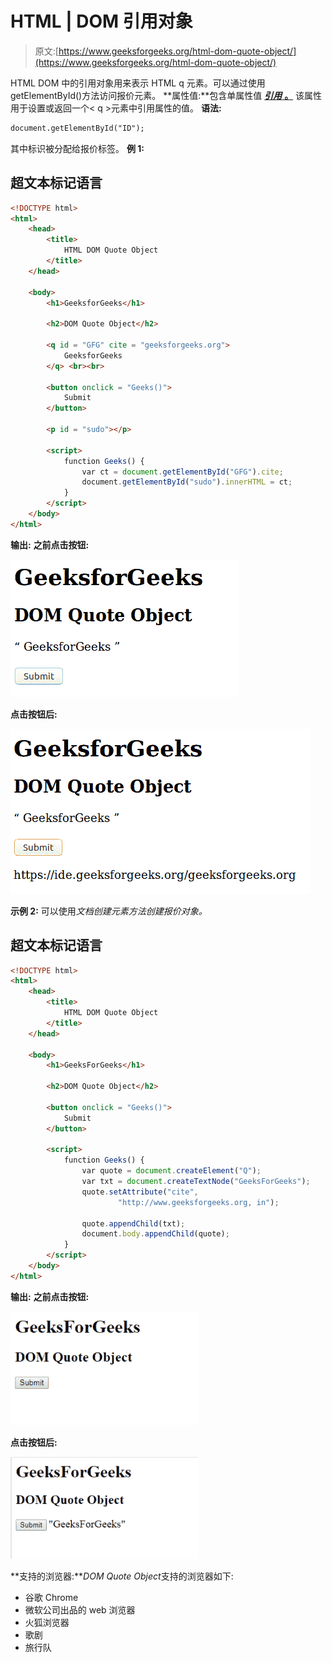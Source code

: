# HTML | DOM 引用对象

> 原文:[https://www.geeksforgeeks.org/html-dom-quote-object/](https://www.geeksforgeeks.org/html-dom-quote-object/)

HTML DOM 中的引用对象用来表示 HTML q 元素。可以通过使用 getElementById()方法访问报价元素。
**属性值:**包含单属性值 [***引用*** **。**](https://www.geeksforgeeks.org/html-dom-quote-cite-property/?ref=rp) 该属性用于设置或返回一个< q >元素中引用属性的值。
**语法:**

```html
document.getElementById("ID");
```

其中标识被分配给报价标签。
**例 1:**

## 超文本标记语言

```html
<!DOCTYPE html>
<html>
    <head>
        <title>
            HTML DOM Quote Object
        </title>
    </head>

    <body>
        <h1>GeeksforGeeks</h1>

        <h2>DOM Quote Object</h2>

        <q id = "GFG" cite = "geeksforgeeks.org">
            GeeksforGeeks
        </q> <br><br>

        <button onclick = "Geeks()">
            Submit
        </button>

        <p id = "sudo"></p>

        <script>
            function Geeks() {
                var ct = document.getElementById("GFG").cite;
                document.getElementById("sudo").innerHTML = ct;
            }
        </script>
    </body>
</html>                             
```

**输出:**
**之前点击按钮:**

![](img/3e7391cc4d725e6e864578eac1b21254.png)

**点击按钮后:**

![](img/2adf4be27b389a023bc3c1de167a69dc.png)

**示例 2:** 可以使用*文档创建元素方法创建报价对象。*

## 超文本标记语言

```html
<!DOCTYPE html>
<html>
    <head>
        <title>
            HTML DOM Quote Object
        </title>
    </head>

    <body>
        <h1>GeeksForGeeks</h1>

        <h2>DOM Quote Object</h2>

        <button onclick = "Geeks()">
            Submit
        </button>

        <script>
            function Geeks() {
                var quote = document.createElement("Q");
                var txt = document.createTextNode("GeeksForGeeks");
                quote.setAttribute("cite",
                        "http://www.geeksforgeeks.org, in");

                quote.appendChild(txt);
                document.body.appendChild(quote);
            }
        </script>
    </body>
</html>                                   
```

**输出:**
**之前点击按钮:**

![](img/71643a13e43944a8eca503e8dfd7a24e.png)

**点击按钮后:**

![](img/1c23c960b18590bcdec4a11b3cb580a0.png)

**支持的浏览器:***DOM Quote Object*支持的浏览器如下:

*   谷歌 Chrome
*   微软公司出品的 web 浏览器
*   火狐浏览器
*   歌剧
*   旅行队